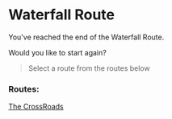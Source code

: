 # Waterfall Route

You've reached the end of the Waterfall Route.

Would you like to start again?

> Select a route from the routes below

### Routes:

[The CrossRoads](./index)
